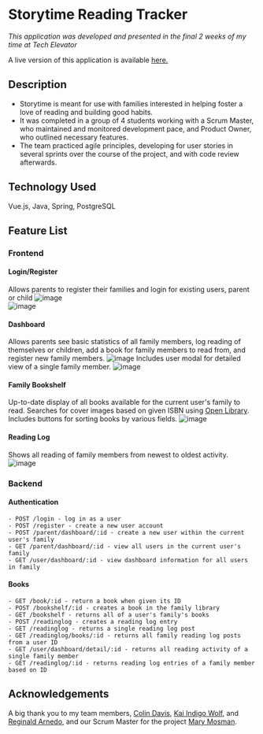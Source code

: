 # Storytime Reading Tracker
_This application was developed and presented in the final 2 weeks of my time at Tech Elevator_

A live version of this application is available [here.](https://storytime-reading-tracker.netlify.app/ "Storytime App")

## Description

   - Storytime is meant for use with families interested in helping foster a love of reading and building good habits. 
   - It was completed in a group of 4 students working with a Scrum Master, who maintained and monitored development pace, and Product Owner, who outlined necessary features.
   - The team practiced agile principles, developing for user stories in several sprints over the course of the project, and with code review afterwards.

## Technology Used

Vue.js, Java, Spring, PostgreSQL

## Feature List 

### Frontend
   #### Login/Register
   Allows parents to register their families and login for existing users, parent or child
   ![image](https://user-images.githubusercontent.com/85130370/165379844-53116edf-bb2a-4879-b0cc-04793a1cdd02.png)   
   ![image](https://user-images.githubusercontent.com/85130370/165380001-b4c0a7c4-7b40-419b-a97d-4a608c70608c.png)
   #### Dashboard
   Allows parents see basic statistics of all family members, log reading of themselves or children, add a book for family members to read from, and register new family members.
   ![image](https://user-images.githubusercontent.com/85130370/165381241-81859c8c-00a8-42f8-9f02-63bd539ff373.png)
   Includes user modal for detailed view of a single family member.
   ![image](https://user-images.githubusercontent.com/85130370/165381549-49ce19f0-dc51-401e-b3d0-7e3951370c25.png)
   #### Family Bookshelf
   Up-to-date display of all books available for the current user's family to read. Searches for cover images based on given ISBN using [Open Library](https://openlibrary.org/ "Open Library"). Includes buttons for sorting books by various fields.
   ![image](https://user-images.githubusercontent.com/85130370/165382399-3bb8a482-e3c1-47d9-ad79-64c960d28765.png)
   #### Reading Log 
   Shows all reading of family members from newest to oldest activity.
   ![image](https://user-images.githubusercontent.com/85130370/165382536-fc15eb6c-0b8c-4f8c-8422-5b25cf46dcc5.png)
    
### Backend
  #### Authentication
    - POST /login - log in as a user 
    - POST /register - create a new user account 
    - POST /parent/dashboard/:id - create a new user within the current user's family 
    - GET /parent/dashboard/:id - view all users in the current user's family
    - GET /user/dashboard/:id - view dashboard information for all users in family
  #### Books
    - GET /book/:id - return a book when given its ID
    - POST /bookshelf/:id - creates a book in the family library
    - GET /bookshelf - returns all of a user's family's books
    - POST /readinglog - creates a reading log entry
    - GET /readinglog - returns a single reading log post 
    - GET /readinglog/books/:id - returns all family reading log posts from a user ID
    - GET /user/dashboard/detail/:id - returns all reading activity of a single family member 
    - GET /readinglog/:id - returns reading log entries of a family member based on ID

## Acknowledgements
  A big thank you to my team members, [Colin Davis](https://www.linkedin.com/in/colin-randolph-davis/ "Colin Davis"), [Kai Indigo Wolf](https://www.linkedin.com/in/indigowolf/ "Kai Indigo Wolf"), and [Reginald Arnedo](https://www.linkedin.com/in/reginald-arnedo/ "Reginald Arnedo"), and our Scrum Master for the project [Mary Mosman](https://www.linkedin.com/in/mary-mosman/ "Mary Mosman").
